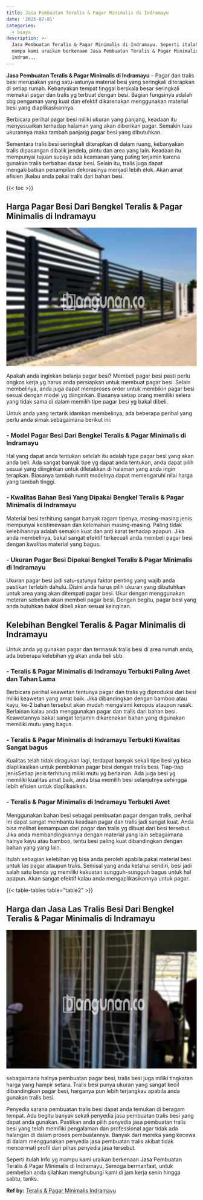 ```yaml
---
title: Jasa Pembuatan Teralis & Pagar Minimalis di Indramayu
date: '2025-07-01'
categories:
  - biaya
description: >-
  Jasa Pembuatan Teralis & Pagar Minimalis di Indramayu. Seperti itulah Info yg
  mampu kami uraikan berkenaan Jasa Pembuatan Teralis & Pagar Minimalis di
  Indram...
---
```


**Jasa Pembuatan Teralis & Pagar Minimalis di Indramayu** – Pagar dan tralis besi merupakan yang satu-satunya material besi yang seringkali diterapkan di setiap rumah. Kebanyakan tempat tinggal berskala besar seringkali memakai pagar dan tralis yg terbuat dengan besi. Bagian fungsinya adalah sbg pengaman yang kuat dan efektif dikarenakan menggunakan material besi yang diaplikasikannya.

Berbicara perihal pagar besi miliki ukuran yang panjang, keadaan itu menyesuaikan terhadap halaman yang akan diberikan pagar. Semakin luas ukurannya maka tambah panjang pagar besi yang dibutuhkan.

Sementara tralis besi seringkali diterapkan di dalam ruang, kebanyakan tralis dipasangan dibalik jendela, pintu dan area yang lain. Keadaan itu mempunyai tujuan supaya ada keamanan yang paling terjamin karena gunakan tralis berbahan dasar besi. Selain itu, tralis juga dapat mengakibatkan penampilan dekorasinya menjadi lebih elok. Akan amat efisien jikalau anda pakai tralis dari bahan besi.

{{< toc >}}

## Harga Pagar Besi Dari Bengkel Teralis & Pagar Minimalis di Indramayu

![Jasa Pembuatan Teralis & Pagar Minimalis di Indramayu](/images/pagar-minimalis-murah-47.png)

Apakah anda inginkan belanja pagar besi? Membeli pagar besi pasti perlu ongkos kerja yg harus anda persiapkan untuk membuat pagar besi. Selain membelinya, anda juga dapat memproses order untuk membikin pagar besi sesuai dengan model yg diinginkan. Biasanya setiap orang memiliki selera yang tidak sama di dalam memilih tipe pagar besi yg bakal dibeli.

Untuk anda yang tertarik idamkan membelinya, ada beberapa perihal yang perlu anda simak sebagaimana berikut ini:
### \- Model Pagar Besi Dari Bengkel Teralis & Pagar Minimalis di Indramayu

Hal yang dapat anda tentukan setelah itu adalah type pagar besi yang akan anda beli. Ada sangat banyak tipe yg dapat anda tentukan, anda dapat pilih sesuai yang diinginkan untuk diletakkan di halaman yang anda ingin terapkan. Biasanya tambah rumit modelnya dapat memengaruhi nilai harga yang tambah tinggi.

### \- Kwalitas Bahan Besi Yang Dipakai Bengkel Teralis & Pagar Minimalis di Indramayu

Material besi terhitung sangat banyak ragam tipenya, masing-masing jenis mempunyai keistimewaan dan kelemahan masing-masing. Paling tidak kelebihannya adalah semakin kuat dan anti karat terhadap apapun. Jika anda membelinya, bakal sangat efektif terkecuali anda membeli pagar besi dengan kwalitas material yang bagus.

### \- Ukuran Pagar Besi Dipakai Bengkel Teralis & Pagar Minimalis di Indramayu

Ukuran pagar besi jadi satu-satunya faktor penting yang wajib anda pastikan terlebih dahulu. Disini anda harus pilih ukuran yang dibutuhkan untuk area yang akan ditempati pagar besi. Ukur dengan menggunakan meteran sebelum akan membeli pagar besi. Dengan begitu, pagar besi yang anda butuhkan bakal dibeli akan sesuai keinginan.

## Kelebihan Bengkel Teralis & Pagar Minimalis di Indramayu

Untuk anda yg gunakan pagar dan termasuk tralis besi di area rumah anda, ada beberapa kelebihan yg akan anda beli sbb.

### \- Teralis & Pagar Minimalis di Indramayu Terbukti Paling Awet dan Tahan Lama

Berbicara perihal keawetan tentunya pagar dan tralis yg diproduksi dari besi miliki keawetan yang amat baik. Jika dibandingkan dengan bamboo atau kayu, ke-2 bahan tersebut akan mudah mengalami keropos ataupun rusak. Berlainan kalau anda menggunakan pagar dan tralis dari bahan besi. Keawetannya bakal sangat terjamin dikarenakan bahan yang digunakan memiliki mutu yang bagus.

### \- Teralis & Pagar Minimalis di Indramayu Terbukti Kwalitas Sangat bagus

Kualitas telah tidak diragukan lagi, terdapat banyak sekali tipe besi yg bisa diaplikasikan untuk pembikinan pagar besi dengan tralis besi. Tiap-tiap jenisSetiap jenis terhitung miliki mutu yg berlainan. Ada juga besi yg memiliki kualitas amat baik, anda bisa memilih besi selanjutnya sehingga lebih efisien untuk diaplikasikan.

### \- Teralis & Pagar Minimalis di Indramayu Terbukti Awet

Menggunakan bahan besi sebagai pembuatan pagar dengan tralis, perihal ini dapat sangat membantu keadaan pagar dan tralis jadi sangat kuat. Anda bisa melihat kemampuan dari pagar dan tralis yg dibuat dari besi tersebut. Jika anda membandingkannya dengan material yang lain sebagaimana halnya kayu atau bamboo, tentu besi paling kuat dibandingkan dengan bahan yang yang lain.

Itulah sebagian kelebihan yg bisa anda peroleh apabila pakai material besi untuk las pagar ataupun tralis. Semisal yang anda ketahui sendiri, besi jadi salah satu benda yg memiliki kekuatan sungguh-sungguh bagus untuk hal apapun. Akan sangat efektif kalau anda mengaplikasikannya untuk pagar.

{{< table-tables table="table2" >}}

## Harga dan Jasa Las Tralis Besi Dari Bengkel Teralis & Pagar Minimalis di Indramayu

![Jasa Pembuatan Teralis & Pagar Minimalis di Indramayu](/images/teralis-minimalis-murah-33.png)

sebagaimana halnya pembuatan pagar besi, tralis besi juga miliki tingkatan harga yang hampir setara. Tralis besi punya ukuran yang sangat kecil dibandingkan pagar besi, harganya pun lebih terjangkau apabila anda gunakan tralis besi.

Penyedia sarana pembuatan tralis besi dapat anda temukan di beragam tempat. Ada begitu banyak sekali penyedia jasa pembuatan tralis besi yang dapat anda gunakan. Pastikan anda pilih penyedia jasa pembuatan tralis besi yang telah memiliki pengalaman dan professional agar tidak ada halangan di dalam proses pembuatannya. Banyak dari mereka yang kecewa di dalam menggunakan penyedia jasa pembuatan tralis akibat tidak mencermati profil dari pihak penyedia jasa tersebut.

Seperti itulah Info yg mampu kami uraikan berkenaan Jasa Pembuatan Teralis & Pagar Minimalis di Indramayu, Semoga bermanfaat, untuk pembelian anda silahkan menghubungi kami di jam kerja senin hingga sabtu, tanks.

**Ref by:** [Teralis & Pagar Minimalis Indramayu](https://id.wikipedia.org/wiki/Teralis)
